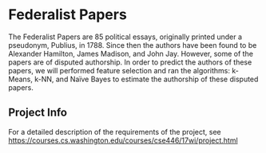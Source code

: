 # Federalist Papers

The Federalist Papers are 85 political essays, originally printed under a pseudonym, Publius, in 1788. Since then the authors have been found to be Alexander Hamilton, James Madison, and John Jay. However, some of the papers are of disputed authorship. In order to predict the authors of these papers, we will performed feature selection and ran the algorithms: k-Means, k-NN, and Naïve Bayes to estimate the authorship of these disputed papers.

## Project Info
For a detailed description of the requirements of the project, see https://courses.cs.washington.edu/courses/cse446/17wi/project.html
